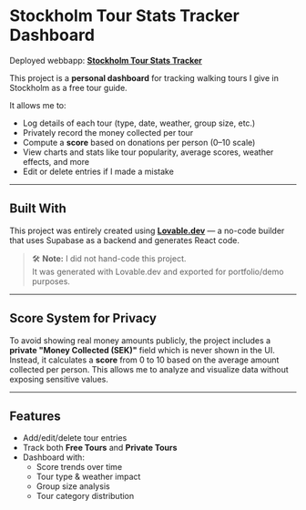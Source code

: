# Stockholm Tour Stats Tracker Dashboard

Deployed webbapp: [**Stockholm Tour Stats Tracker**](stockholm-tour-tracker.lovable.app)

This project is a **personal dashboard** for tracking walking tours I give in Stockholm as a free tour guide.

It allows me to:
- Log details of each tour (type, date, weather, group size, etc.)
- Privately record the money collected per tour
- Compute a **score** based on donations per person (0–10 scale)
- View charts and stats like tour popularity, average scores, weather effects, and more
- Edit or delete entries if I made a mistake

---

## Built With

This project was entirely created using [**Lovable.dev**](https://lovable.dev) — a no-code builder that uses Supabase as a backend and generates React code.

> 🛠️ **Note:** I did not hand-code this project.  
> It was generated with Lovable.dev and exported for portfolio/demo purposes.

---

## Score System for Privacy

To avoid showing real money amounts publicly, the project includes a **private "Money Collected (SEK)"** field which is never shown in the UI.  
Instead, it calculates a **score** from 0 to 10 based on the average amount collected per person. 
This allows me to analyze and visualize data without exposing sensitive values.

---

## Features

- Add/edit/delete tour entries
- Track both **Free Tours** and **Private Tours**
- Dashboard with:
  - Score trends over time
  - Tour type & weather impact
  - Group size analysis
  - Tour category distribution
